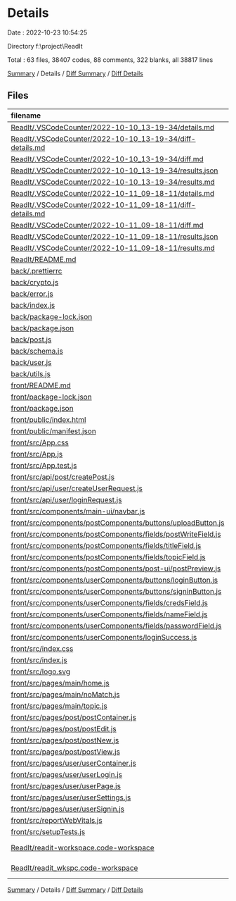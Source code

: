 # Details

Date : 2022-10-23 10:54:25

Directory f:\\project\\ReadIt

Total : 63 files,  38407 codes, 88 comments, 322 blanks, all 38817 lines

[Summary](results.md) / Details / [Diff Summary](diff.md) / [Diff Details](diff-details.md)

## Files
| filename | language | code | comment | blank | total |
| :--- | :--- | ---: | ---: | ---: | ---: |
| [ReadIt/.VSCodeCounter/2022-10-10_13-19-34/details.md](/ReadIt/.VSCodeCounter/2022-10-10_13-19-34/details.md) | Markdown | 59 | 0 | 6 | 65 |
| [ReadIt/.VSCodeCounter/2022-10-10_13-19-34/diff-details.md](/ReadIt/.VSCodeCounter/2022-10-10_13-19-34/diff-details.md) | Markdown | 9 | 0 | 6 | 15 |
| [ReadIt/.VSCodeCounter/2022-10-10_13-19-34/diff.md](/ReadIt/.VSCodeCounter/2022-10-10_13-19-34/diff.md) | Markdown | 12 | 0 | 7 | 19 |
| [ReadIt/.VSCodeCounter/2022-10-10_13-19-34/results.json](/ReadIt/.VSCodeCounter/2022-10-10_13-19-34/results.json) | JSON | 1 | 0 | 0 | 1 |
| [ReadIt/.VSCodeCounter/2022-10-10_13-19-34/results.md](/ReadIt/.VSCodeCounter/2022-10-10_13-19-34/results.md) | Markdown | 35 | 0 | 7 | 42 |
| [ReadIt/.VSCodeCounter/2022-10-11_09-18-11/details.md](/ReadIt/.VSCodeCounter/2022-10-11_09-18-11/details.md) | Markdown | 66 | 0 | 6 | 72 |
| [ReadIt/.VSCodeCounter/2022-10-11_09-18-11/diff-details.md](/ReadIt/.VSCodeCounter/2022-10-11_09-18-11/diff-details.md) | Markdown | 18 | 0 | 6 | 24 |
| [ReadIt/.VSCodeCounter/2022-10-11_09-18-11/diff.md](/ReadIt/.VSCodeCounter/2022-10-11_09-18-11/diff.md) | Markdown | 24 | 0 | 7 | 31 |
| [ReadIt/.VSCodeCounter/2022-10-11_09-18-11/results.json](/ReadIt/.VSCodeCounter/2022-10-11_09-18-11/results.json) | JSON | 1 | 0 | 0 | 1 |
| [ReadIt/.VSCodeCounter/2022-10-11_09-18-11/results.md](/ReadIt/.VSCodeCounter/2022-10-11_09-18-11/results.md) | Markdown | 38 | 0 | 7 | 45 |
| [ReadIt/README.md](/ReadIt/README.md) | Markdown | 24 | 0 | 12 | 36 |
| [back/.prettierrc](/back/.prettierrc) | JSON | 0 | 0 | 1 | 1 |
| [back/crypto.js](/back/crypto.js) | JavaScript | 11 | 0 | 4 | 15 |
| [back/error.js](/back/error.js) | JavaScript | 7 | 0 | 2 | 9 |
| [back/index.js](/back/index.js) | JavaScript | 26 | 4 | 8 | 38 |
| [back/package-lock.json](/back/package-lock.json) | JSON | 4,679 | 0 | 1 | 4,680 |
| [back/package.json](/back/package.json) | JSON | 23 | 0 | 1 | 24 |
| [back/post.js](/back/post.js) | JavaScript | 53 | 19 | 20 | 92 |
| [back/schema.js](/back/schema.js) | JavaScript | 22 | 0 | 6 | 28 |
| [back/user.js](/back/user.js) | JavaScript | 101 | 13 | 30 | 144 |
| [back/utils.js](/back/utils.js) | JavaScript | 21 | 3 | 9 | 33 |
| [front/README.md](/front/README.md) | Markdown | 38 | 0 | 33 | 71 |
| [front/package-lock.json](/front/package-lock.json) | JSON | 32,216 | 0 | 1 | 32,217 |
| [front/package.json](/front/package.json) | JSON | 47 | 0 | 1 | 48 |
| [front/public/index.html](/front/public/index.html) | HTML | 20 | 23 | 1 | 44 |
| [front/public/manifest.json](/front/public/manifest.json) | JSON | 25 | 0 | 1 | 26 |
| [front/src/App.css](/front/src/App.css) | CSS | 22 | 0 | 5 | 27 |
| [front/src/App.js](/front/src/App.js) | JavaScript | 39 | 5 | 9 | 53 |
| [front/src/App.test.js](/front/src/App.test.js) | JavaScript | 7 | 0 | 2 | 9 |
| [front/src/api/post/createPost.js](/front/src/api/post/createPost.js) | JavaScript | 26 | 0 | 6 | 32 |
| [front/src/api/user/createUserRequest.js](/front/src/api/user/createUserRequest.js) | JavaScript | 15 | 0 | 4 | 19 |
| [front/src/api/user/loginRequest.js](/front/src/api/user/loginRequest.js) | JavaScript | 18 | 1 | 7 | 26 |
| [front/src/components/main-ui/navbar.js](/front/src/components/main-ui/navbar.js) | JavaScript | 227 | 1 | 13 | 241 |
| [front/src/components/postComponents/buttons/uploadButton.js](/front/src/components/postComponents/buttons/uploadButton.js) | JavaScript | 10 | 0 | 2 | 12 |
| [front/src/components/postComponents/fields/postWriteField.js](/front/src/components/postComponents/fields/postWriteField.js) | JavaScript | 24 | 0 | 3 | 27 |
| [front/src/components/postComponents/fields/titleField.js](/front/src/components/postComponents/fields/titleField.js) | JavaScript | 28 | 0 | 3 | 31 |
| [front/src/components/postComponents/fields/topicField.js](/front/src/components/postComponents/fields/topicField.js) | JavaScript | 28 | 0 | 3 | 31 |
| [front/src/components/postComponents/post-ui/postPreview.js](/front/src/components/postComponents/post-ui/postPreview.js) | JavaScript | 13 | 0 | 2 | 15 |
| [front/src/components/userComponents/buttons/loginButton.js](/front/src/components/userComponents/buttons/loginButton.js) | JavaScript | 11 | 0 | 2 | 13 |
| [front/src/components/userComponents/buttons/signinButton.js](/front/src/components/userComponents/buttons/signinButton.js) | JavaScript | 11 | 0 | 2 | 13 |
| [front/src/components/userComponents/fields/credsField.js](/front/src/components/userComponents/fields/credsField.js) | JavaScript | 20 | 0 | 2 | 22 |
| [front/src/components/userComponents/fields/nameField.js](/front/src/components/userComponents/fields/nameField.js) | JavaScript | 20 | 0 | 2 | 22 |
| [front/src/components/userComponents/fields/passwordField.js](/front/src/components/userComponents/fields/passwordField.js) | JavaScript | 22 | 0 | 2 | 24 |
| [front/src/components/userComponents/loginSuccess.js](/front/src/components/userComponents/loginSuccess.js) | JavaScript | 28 | 0 | 5 | 33 |
| [front/src/index.css](/front/src/index.css) | CSS | 12 | 0 | 2 | 14 |
| [front/src/index.js](/front/src/index.js) | JavaScript | 12 | 3 | 3 | 18 |
| [front/src/logo.svg](/front/src/logo.svg) | XML | 1 | 0 | 0 | 1 |
| [front/src/pages/main/home.js](/front/src/pages/main/home.js) | JavaScript | 15 | 1 | 4 | 20 |
| [front/src/pages/main/noMatch.js](/front/src/pages/main/noMatch.js) | JavaScript | 17 | 0 | 3 | 20 |
| [front/src/pages/main/topic.js](/front/src/pages/main/topic.js) | JavaScript | 7 | 0 | 3 | 10 |
| [front/src/pages/post/postContainer.js](/front/src/pages/post/postContainer.js) | JavaScript | 7 | 0 | 3 | 10 |
| [front/src/pages/post/postEdit.js](/front/src/pages/post/postEdit.js) | JavaScript | 7 | 0 | 3 | 10 |
| [front/src/pages/post/postNew.js](/front/src/pages/post/postNew.js) | JavaScript | 33 | 4 | 10 | 47 |
| [front/src/pages/post/postView.js](/front/src/pages/post/postView.js) | JavaScript | 7 | 0 | 3 | 10 |
| [front/src/pages/user/userContainer.js](/front/src/pages/user/userContainer.js) | JavaScript | 7 | 0 | 3 | 10 |
| [front/src/pages/user/userLogin.js](/front/src/pages/user/userLogin.js) | JavaScript | 32 | 4 | 9 | 45 |
| [front/src/pages/user/userPage.js](/front/src/pages/user/userPage.js) | JavaScript | 11 | 0 | 3 | 14 |
| [front/src/pages/user/userSettings.js](/front/src/pages/user/userSettings.js) | JavaScript | 11 | 0 | 3 | 14 |
| [front/src/pages/user/userSignin.js](/front/src/pages/user/userSignin.js) | JavaScript | 42 | 3 | 8 | 53 |
| [front/src/reportWebVitals.js](/front/src/reportWebVitals.js) | JavaScript | 12 | 0 | 2 | 14 |
| [front/src/setupTests.js](/front/src/setupTests.js) | JavaScript | 1 | 4 | 1 | 6 |
| [ReadIt/readit-workspace.code-workspace](/ReadIt/readit-workspace.code-workspace) | JSON with Comments | 14 | 0 | 1 | 15 |
| [ReadIt/readit_wkspc.code-workspace](/ReadIt/readit_wkspc.code-workspace) | JSON with Comments | 14 | 0 | 1 | 15 |

[Summary](results.md) / Details / [Diff Summary](diff.md) / [Diff Details](diff-details.md)